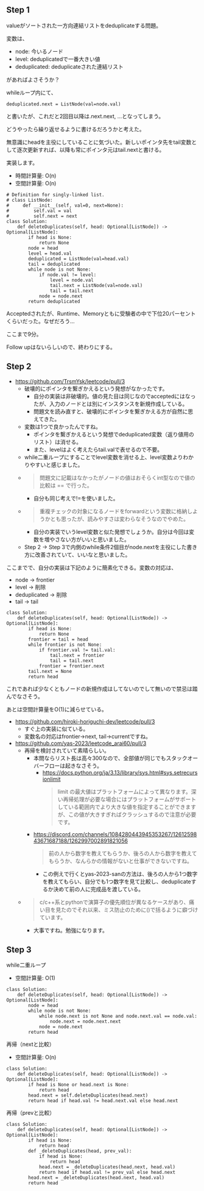 ## Step 1

valueがソートされた一方向連結リストをdeduplicateする問題。

変数は、

- node: 今いるノード
- level: deduplicatedで一番大きい値
- deduplicated: deduplicateされた連結リスト

があればよさそうか？

whileループ内にて、

```python3
deduplicated.next = ListNode(val=node.val)
```

と書いたが、これだと2回目以降は.next.next, ...となってしまう。

どうやったら繰り返せるように書けるだろうかと考えた。

無意識にheadを主役にしていることに気づいた。新しいポインタ先をtail変数として逐次更新すれば、以降も常にポインタ元はtail.nextと書ける。

実装します。

- 時間計算量: O(n)
- 空間計算量: O(n)

```python3
# Definition for singly-linked list.
# class ListNode:
#     def __init__(self, val=0, next=None):
#         self.val = val
#         self.next = next
class Solution:
    def deleteDuplicates(self, head: Optional[ListNode]) -> Optional[ListNode]:
        if head is None:
            return None
        node = head
        level = head.val
        deduplicated = ListNode(val=head.val)
        tail = deduplicated
        while node is not None:
            if node.val != level:
                level = node.val
                tail.next = ListNode(val=node.val)
                tail = tail.next
            node = node.next
        return deduplicated
```

Acceptedされたが、Runtime、Memoryともに受験者の中で下位20パーセントくらいだった。なぜだろう...

ここまで9分。

Follow upはないらしいので、終わりにする。

## Step 2

- https://github.com/TrsmYsk/leetcode/pull/3
  - 破壊的にポインタを繋ぎかえるという発想がなかったです。
    - 自分の実装は非破壊的。値の見た目は同じなのでacceptedにはなったが、入力のノードとは別にインスタンスを新規作成している。
    - 問題文を読み直すと、破壊的にポインタを繋ぎかえる方が自然に思えてきた。
  - 変数は1つで良かったんですね。
    - ポインタを繋ぎかえるという発想でdeduplicated変数（返り値用のリスト）は消せる。
    - また、levelはよく考えたらtail.valで表せるので不要。
  - while二重ループにすることでlevel変数を消せる上、level変数よりわかりやすいと感じました。
  - > 問題文に記載はなかったがノードの値はおそらくint型なので値の比較は == で行った。
    - 自分も同じ考えで!=を使いました。
  - > 重複チェックの対象になるノードをforwardという変数に格納しようかとも思ったが、読みやすさは変わらなそうなのでやめた。
    - 自分の実装でいうlevel変数と似た発想でしょうか。自分は今回は変数を増やさない方がいいと思いました。
  - Step 2 -> Step 3で内側のwhile条件2個目がnode.nextを主役にした書き方に改善されていて、いいなと思いました。

ここまでで、自分の実装は下記のように簡素化できる。変数の対応は、

- node -> frontier
- level -> 削除
- deduplicated -> 削除
- tail -> tail

```python3
class Solution:
    def deleteDuplicates(self, head: Optional[ListNode]) -> Optional[ListNode]:
        if head is None:
            return None
        frontier = tail = head
        while frontier is not None:
            if frontier.val != tail.val:
                tail.next = frontier
                tail = tail.next
            frontier = frontier.next
        tail.next = None
        return head
```
これであれば少なくともノードの新規作成はしてないのでして無いので禁忌は踏んでなさそう。

あとは空間計算量をO(1)に減らせている。

- https://github.com/hiroki-horiguchi-dev/leetcode/pull/3
  - すぐ上の実装に似ている。
  - 変数名の対応はfrontier->next, tail->currentですね。
- https://github.com/yas-2023/leetcode_arai60/pull/3
  - 再帰を検討されていて素晴らしい。
    - 本問ならリスト長は高々300なので、全部値が同じでもスタックオーバーフローは起きなさそう。
      - https://docs.python.org/ja/3.13/library/sys.html#sys.setrecursionlimit
        > limit の最大値はプラットフォームによって異なります。深い再帰処理が必要な場合にはプラットフォームがサポートしている範囲内でより大きな値を指定することができますが、この値が大きすぎればクラッシュするので注意が必要です。
    - https://discord.com/channels/1084280443945353267/1261259843671687188/1262997002891821056
      > 前の人から数字を教えてもらうか、後ろの人から数字を教えてもらうか、なんらかの情報がないと仕事ができないですね。
      - この例えで行くとyas-2023-sanの方法は、後ろの人から1つ数字を教えてもらい、自分でも1つ数字を見て比較し、deduplicateするか決めて前の人に完成品を渡している。
  - > c/c++系とpythonで演算子の優先順位が異なるケースがあり、痛い目を見たのでそれ以来、ミス防止のために()で括るように癖づけています。
    - 大事ですね。勉強になります。

## Step 3

while二重ループ
- 空間計算量: O(1)
```python3
class Solution:
    def deleteDuplicates(self, head: Optional[ListNode]) -> Optional[ListNode]:
        node = head
        while node is not None:
            while node.next is not None and node.next.val == node.val:
                node.next = node.next.next
            node = node.next
        return head
```

再帰（nextと比較）
- 空間計算量: O(n)
```python3
class Solution:
    def deleteDuplicates(self, head: Optional[ListNode]) -> Optional[ListNode]:
        if head is None or head.next is None:
            return head
        head.next = self.deleteDuplicates(head.next)
        return head if head.val != head.next.val else head.next
```

再帰（prevと比較）
```python3
class Solution:
    def deleteDuplicates(self, head: Optional[ListNode]) -> Optional[ListNode]:
        if head is None:
            return head
        def _deleteDuplicates(head, prev_val):
            if head is None:
                return head
            head.next = _deleteDuplicates(head.next, head.val)
            return head if head.val != prev_val else head.next
        head.next = _deleteDuplicates(head.next, head.val)
        return head
```
